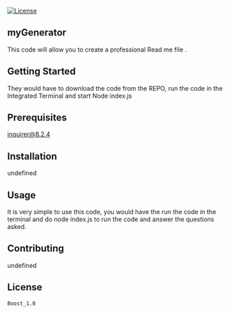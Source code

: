    [![License](https://img.shields.io/badge/License-Boost_1.0-blue.svg)](https://opensource.org/licenses/Apache-2.0)
  ## myGenerator

  
  This code will allow you to create a professional Read me file .
  
  ## Getting Started
  
  They would have to download the code from the REPO, run the code in the Integrated Terminal and start Node index.js
  
  ## Prerequisites
  
   inquirer@8.2.4
  
  ## Installation
  
  undefined
  
  ## Usage
  
  It is very simple to use this code, you would have the run the code in the terminal and do node index.js to run the code and answer the questions asked.
  
  ## Contributing
  
  undefined
  
  
  ## License
  
    Boost_1.0